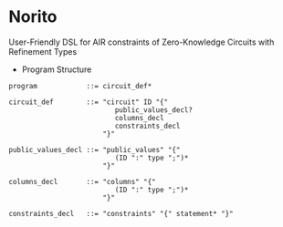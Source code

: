 # Norito

User-Friendly DSL for AIR constraints of Zero-Knowledge Circuits with Refinement Types

- Program Structure

```
program            ::= circuit_def*

circuit_def        ::= "circuit" ID "{" 
                          public_values_decl?
                          columns_decl
                          constraints_decl
                       "}"
 
public_values_decl ::= "public_values" "{" 
                          (ID ":" type ";")*
                       "}"

columns_decl       ::= "columns" "{"
                          (ID ":" type ";")*
                       "}"

constraints_decl   ::= "constraints" "{" statement* "}"
```
